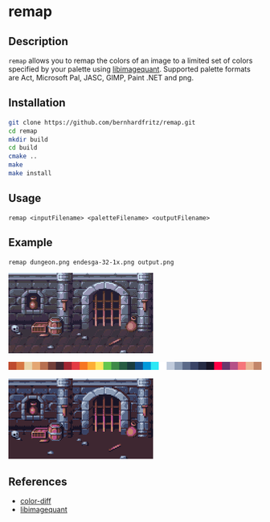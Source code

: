 # remap

## Description

`remap` allows you to remap the colors of an image to a limited set of colors specified by your palette using [libimagequant](https://github.com/lovell/libimagequant). Supported palette formats are Act, Microsoft Pal, JASC, GIMP, Paint .NET and png.

## Installation

```bash
git clone https://github.com/bernhardfritz/remap.git
cd remap
mkdir build
cd build
cmake ..
make
make install
```

## Usage

```
remap <inputFilename> <paletteFilename> <outputFilename>
```

## Example

```bash
remap dungeon.png endesga-32-1x.png output.png
```

![dungeon.png](dungeon.png)

![endesga-32-1x.png](endesga-32-32x.png)

![output.png](output.png)

## References

* [color-diff](https://github.com/markusn/color-diff)
* [libimagequant](https://github.com/lovell/libimagequant)
